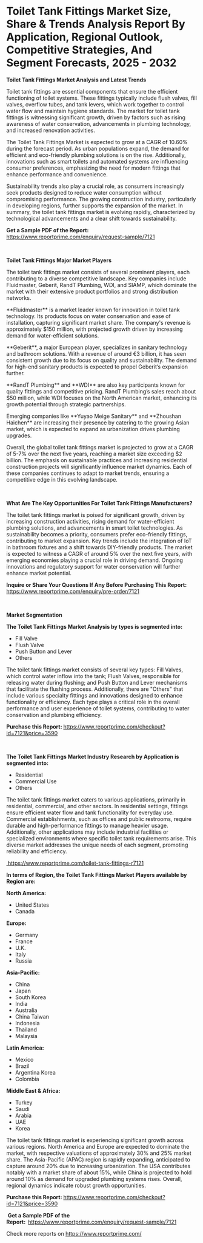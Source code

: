 <p><h1>Toilet Tank Fittings Market Size, Share & Trends Analysis Report By Application, Regional Outlook, Competitive Strategies, And Segment Forecasts, 2025 - 2032</h1></p><p><strong>Toilet Tank Fittings Market Analysis and Latest Trends</strong></p>
<p><p>Toilet tank fittings are essential components that ensure the efficient functioning of toilet systems. These fittings typically include flush valves, fill valves, overflow tubes, and tank levers, which work together to control water flow and maintain hygiene standards. The market for toilet tank fittings is witnessing significant growth, driven by factors such as rising awareness of water conservation, advancements in plumbing technology, and increased renovation activities.</p><p>The Toilet Tank Fittings Market is expected to grow at a CAGR of 10.60% during the forecast period. As urban populations expand, the demand for efficient and eco-friendly plumbing solutions is on the rise. Additionally, innovations such as smart toilets and automated systems are influencing consumer preferences, emphasizing the need for modern fittings that enhance performance and convenience. </p><p>Sustainability trends also play a crucial role, as consumers increasingly seek products designed to reduce water consumption without compromising performance. The growing construction industry, particularly in developing regions, further supports the expansion of the market. In summary, the toilet tank fittings market is evolving rapidly, characterized by technological advancements and a clear shift towards sustainability.</p></p>
<p><strong>Get a Sample PDF of the Report:&nbsp;</strong> <a href="https://www.reportprime.com/enquiry/request-sample/7121?utm_campaign=3027&utm_medium=2&utm_source=Github&utm_content=ia&utm_term=19032025&utm_id=toilet-tank-fittings">https://www.reportprime.com/enquiry/request-sample/7121</a></p>
<p>&nbsp;</p>
<p><strong>Toilet Tank Fittings Major Market Players</strong></p>
<p><p>The toilet tank fittings market consists of several prominent players, each contributing to a diverse competitive landscape. Key companies include Fluidmaster, Geberit, RandT Plumbing, WDI, and SIAMP, which dominate the market with their extensive product portfolios and strong distribution networks.</p><p>**Fluidmaster** is a market leader known for innovation in toilet tank technology. Its products focus on water conservation and ease of installation, capturing significant market share. The company's revenue is approximately $150 million, with projected growth driven by increasing demand for water-efficient solutions.</p><p>**Geberit**, a major European player, specializes in sanitary technology and bathroom solutions. With a revenue of around €3 billion, it has seen consistent growth due to its focus on quality and sustainability. The demand for high-end sanitary products is expected to propel Geberit’s expansion further.</p><p>**RandT Plumbing** and **WDI** are also key participants known for quality fittings and competitive pricing. RandT Plumbing’s sales reach about $50 million, while WDI focuses on the North American market, enhancing its growth potential through strategic partnerships.</p><p>Emerging companies like **Yuyao Meige Sanitary** and **Zhoushan Haichen** are increasing their presence by catering to the growing Asian market, which is expected to expand as urbanization drives plumbing upgrades.</p><p>Overall, the global toilet tank fittings market is projected to grow at a CAGR of 5-7% over the next five years, reaching a market size exceeding $2 billion. The emphasis on sustainable practices and increasing residential construction projects will significantly influence market dynamics. Each of these companies continues to adapt to market trends, ensuring a competitive edge in this evolving landscape.</p></p>
<p>&nbsp;</p>
<p><strong>What Are The Key Opportunities For Toilet Tank Fittings Manufacturers?</strong></p>
<p><p>The toilet tank fittings market is poised for significant growth, driven by increasing construction activities, rising demand for water-efficient plumbing solutions, and advancements in smart toilet technologies. As sustainability becomes a priority, consumers prefer eco-friendly fittings, contributing to market expansion. Key trends include the integration of IoT in bathroom fixtures and a shift towards DIY-friendly products. The market is expected to witness a CAGR of around 5% over the next five years, with emerging economies playing a crucial role in driving demand. Ongoing innovations and regulatory support for water conservation will further enhance market potential.</p></p>
<p><strong>Inquire or Share Your Questions If Any Before Purchasing This Report:</strong> <a href="https://www.reportprime.com/enquiry/pre-order/7121?utm_campaign=3027&utm_medium=2&utm_source=Github&utm_content=ia&utm_term=19032025&utm_id=toilet-tank-fittings">https://www.reportprime.com/enquiry/pre-order/7121</a></p>
<p>&nbsp;</p>
<p><strong>Market Segmentation</strong></p>
<p><strong>The Toilet Tank Fittings Market Analysis by types is segmented into:</strong></p>
<p><ul><li>Fill Valve</li><li>Flush Valve</li><li>Push Button and Lever</li><li>Others</li></ul></p>
<p><p>The toilet tank fittings market consists of several key types: Fill Valves, which control water inflow into the tank; Flush Valves, responsible for releasing water during flushing; and Push Button and Lever mechanisms that facilitate the flushing process. Additionally, there are "Others" that include various specialty fittings and innovations designed to enhance functionality or efficiency. Each type plays a critical role in the overall performance and user experience of toilet systems, contributing to water conservation and plumbing efficiency.</p></p>
<p><strong>Purchase this Report:&nbsp;</strong><a href="https://www.reportprime.com/checkout?id=7121&price=3590&utm_campaign=3027&utm_medium=2&utm_source=Github&utm_content=ia&utm_term=19032025&utm_id=toilet-tank-fittings">https://www.reportprime.com/checkout?id=7121&price=3590</a></p>
<p>&nbsp;</p>
<p><strong>The Toilet Tank Fittings Market Industry Research by Application is segmented into:</strong></p>
<p><ul><li>Residential</li><li>Commercial Use</li><li>Others</li></ul></p>
<p><p>The toilet tank fittings market caters to various applications, primarily in residential, commercial, and other sectors. In residential settings, fittings ensure efficient water flow and tank functionality for everyday use. Commercial establishments, such as offices and public restrooms, require durable and high-performance fittings to manage heavier usage. Additionally, other applications may include industrial facilities or specialized environments where specific toilet tank requirements arise. This diverse market addresses the unique needs of each segment, promoting reliability and efficiency.</p></p>
<p><a href="https://www.reportprime.com/toilet-tank-fittings-r7121?utm_campaign=3027&utm_medium=2&utm_source=Github&utm_content=ia&utm_term=19032025&utm_id=toilet-tank-fittings">&nbsp;https://www.reportprime.com/toilet-tank-fittings-r7121</a></p>
<p><strong>In terms of Region, the Toilet Tank Fittings Market Players available by Region are:</strong></p>
<p>
    <p> <strong> North America: </strong>
        <ul>
            <li>United States</li>
            <li>Canada</li>
        </ul>
        </p> 
    <p> <strong> Europe: </strong>
        <ul>
            <li>Germany</li>
            <li>France</li>
            <li>U.K.</li>
            <li>Italy</li>
            <li>Russia</li>
        </ul>
        </p> 
    <p> <strong> Asia-Pacific: </strong>
        <ul>
            <li>China</li>
            <li>Japan</li>
            <li>South Korea</li>
            <li>India</li>
            <li>Australia</li>
            <li>China Taiwan</li>
            <li>Indonesia</li>
            <li>Thailand</li>
            <li>Malaysia</li>
        </ul>
        </p> 
    <p> <strong> Latin America: </strong>
        <ul>
            <li>Mexico</li>
            <li>Brazil</li>
            <li>Argentina Korea</li>
            <li>Colombia</li>
        </ul>
        </p> 
    <p> <strong> Middle East & Africa: </strong>
        <ul>
            <li>Turkey</li>
            <li>Saudi</li>
            <li>Arabia</li>
            <li>UAE</li>
            <li>Korea</li>
        </ul>
    </p>
    </p>
<p><p>The toilet tank fittings market is experiencing significant growth across various regions. North America and Europe are expected to dominate the market, with respective valuations of approximately 30% and 25% market share. The Asia-Pacific (APAC) region is rapidly expanding, anticipated to capture around 20% due to increasing urbanization. The USA contributes notably with a market share of about 15%, while China is projected to hold around 10% as demand for upgraded plumbing systems rises. Overall, regional dynamics indicate robust growth opportunities.</p></p>
<p><strong>Purchase this Report: </strong><a href="https://www.reportprime.com/checkout?id=7121&price=3590&utm_campaign=3027&utm_medium=2&utm_source=Github&utm_content=ia&utm_term=19032025&utm_id=toilet-tank-fittings">https://www.reportprime.com/checkout?id=7121&price=3590</a></p>
<p>&nbsp;<strong>Get a Sample PDF of the Report:&nbsp;&nbsp;</strong><a href="https://www.reportprime.com/enquiry/request-sample/7121?utm_campaign=3027&utm_medium=2&utm_source=Github&utm_content=ia&utm_term=19032025&utm_id=toilet-tank-fittings">https://www.reportprime.com/enquiry/request-sample/7121</a></p>
<p><strong></strong></p>
<p>Check more reports on <a href="https://www.reportprime.com/?utm_campaign=3027&utm_medium=2&utm_source=Github&utm_content=ia&utm_term=19032025&utm_id=toilet-tank-fittings">https://www.reportprime.com/</a></p>